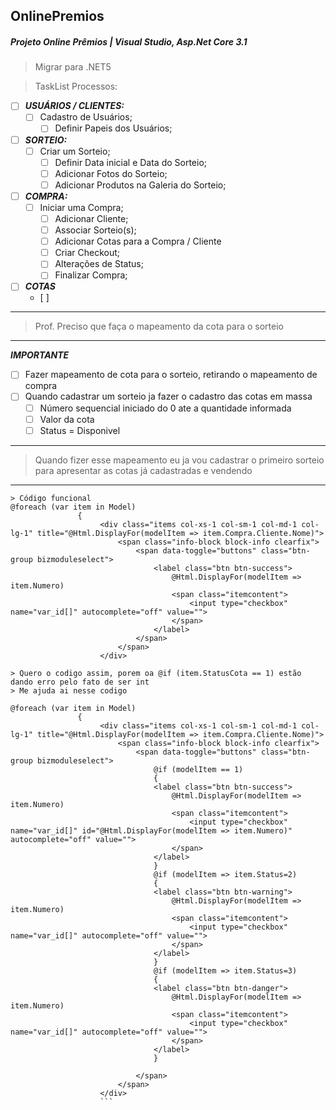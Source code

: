 ## OnlinePremios

##### Projeto Online Prêmios | Visual Studio, Asp.Net Core 3.1

> Migrar para .NET5

> TaskList Processos:

- [ ] _**USUÁRIOS / CLIENTES:**_
  - [ ] Cadastro de Usuários;
    - [ ] Definir Papeis dos Usuários;
- [ ] _**SORTEIO:**_
  - [ ] Criar um Sorteio;
    - [ ] Definir Data inicial e Data do Sorteio;
    - [ ] Adicionar Fotos do Sorteio;
    - [ ] Adicionar Produtos na Galeria do Sorteio;
- [ ] _**COMPRA:**_
  - [ ] Iniciar uma Compra;
      - [ ] Adicionar Cliente;
      - [ ] Associar Sorteio(s);
      - [ ] Adicionar Cotas para a Compra / Cliente
      - [ ] Criar Checkout;
      - [ ] Alterações de Status;
      - [ ] Finalizar Compra;
- [ ] _**COTAS**_
    - [ ] 


---

> Prof. Preciso que faça o mapeamento da cota para o sorteio

---

_**IMPORTANTE**_
- [ ] Fazer mapeamento de cota para o sorteio, retirando o mapeamento de compra
- [ ] Quando cadastrar um sorteio ja fazer o cadastro das cotas em massa
    - [ ] Número sequencial iniciado do 0 ate a quantidade informada
    - [ ] Valor da cota
    - [ ] Status = Disponivel

---

> Quando fizer esse mapeamento eu ja vou cadastrar o primeiro sorteio
> para apresentar as cotas já cadastradas e vendendo

---

```CSharp
> Código funcional
@foreach (var item in Model)
               {
                    <div class="items col-xs-1 col-sm-1 col-md-1 col-lg-1" title="@Html.DisplayFor(modelItem => item.Compra.Cliente.Nome)">
                        <span class="info-block block-info clearfix">
                            <span data-toggle="buttons" class="btn-group bizmoduleselect">
                                <label class="btn btn-success">
                                    @Html.DisplayFor(modelItem => item.Numero)
                                    <span class="itemcontent">
                                        <input type="checkbox" name="var_id[]" autocomplete="off" value="">
                                    </span>
                                </label>
                            </span>
                        </span>
                    </div>

> Quero o codigo assim, porem oa @if (item.StatusCota == 1) estão dando erro pelo fato de ser int
> Me ajuda ai nesse codigo

@foreach (var item in Model)
               {
                    <div class="items col-xs-1 col-sm-1 col-md-1 col-lg-1" title="@Html.DisplayFor(modelItem => item.Compra.Cliente.Nome)">
                        <span class="info-block block-info clearfix">
                            <span data-toggle="buttons" class="btn-group bizmoduleselect">
                                @if (modelItem == 1)
                                {
                                <label class="btn btn-success">
                                    @Html.DisplayFor(modelItem => item.Numero)
                                    <span class="itemcontent">
                                        <input type="checkbox" name="var_id[]" id="@Html.DisplayFor(modelItem => item.Numero)" autocomplete="off" value="">
                                    </span>
                                </label>
                                }
                                @if (modelItem => item.Status=2)
                                {
                                <label class="btn btn-warning">
                                    @Html.DisplayFor(modelItem => item.Numero)
                                    <span class="itemcontent">
                                        <input type="checkbox" name="var_id[]" autocomplete="off" value="">
                                    </span>
                                </label>
                                }
                                @if (modelItem => item.Status=3)
                                {
                                <label class="btn btn-danger">
                                    @Html.DisplayFor(modelItem => item.Numero)
                                    <span class="itemcontent">
                                        <input type="checkbox" name="var_id[]" autocomplete="off" value="">
                                    </span>
                                </label>
                                }

                            </span>
                        </span>
                    </div>
                    ```